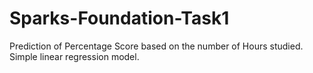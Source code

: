 # Sparks-Foundation-Task1
Prediction of Percentage Score based on the number of Hours studied. Simple linear regression model.
